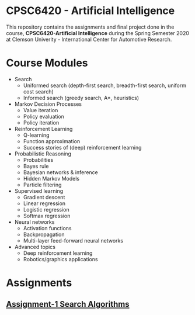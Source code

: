 # CPSC6420 - Artificial Intelligence

This repository contains the assignments and final project done in the course, **CPSC6420-Artificial Intelligence** during the Spring Semester 2020 at Clemson Univerity - International Center for Automotive Research.

# Course Modules
- Search
  - Uniformed search (depth-first search, breadth-first search, uniform cost search)
  - Informed search (greedy search, A*, heuristics) 
- Markov Decision Processes
  - Value iteration
  - Policy evaluation
  - Policy iteration
- Reinforcement Learning
  - Q-learning
  - Function approximation
  - Success stories of (deep) reinforcement learning 
- Probabilistic Reasoning
  - Probabilities
  - Bayes rule
  - Bayesian networks & inference
  - Hidden Markov Models
  - Particle filtering
- Supervised learning
  - Gradient descent
  - Linear regression
  - Logistic regression
  - Softmax regression
- Neural networks
  - Activation functions
  - Backpropagation
  - Multi-layer feed-forward neural networks
- Advanced topics
  - Deep reinforcement learning
  - Robotics/graphics applications

# Assignments
## [Assignment-1 Search Algorithms](https://github.com/Huzefa-Kagalwala/CPSC642-Artificial-Intelligence/tree/master/1-Search%20Algorithms)